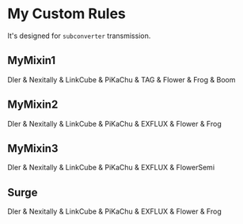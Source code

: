 # My Custom Rules

It's designed for `subconverter` transmission.

## MyMixin1

Dler & Nexitally & LinkCube & PiKaChu & TAG & Flower & Frog & Boom

## MyMixin2

Dler & Nexitally & LinkCube & PiKaChu & EXFLUX & Flower & Frog

## MyMixin3

Dler & Nexitally & LinkCube & PiKaChu & EXFLUX & FlowerSemi

## Surge

Dler & Nexitally & LinkCube & PiKaChu & EXFLUX & Flower & Frog
